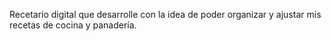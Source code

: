 Recetario digital que desarrolle con la idea de poder organizar y ajustar mis recetas de cocina y panadería.
